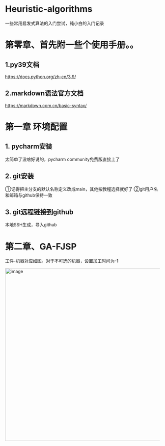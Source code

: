 # Heuristic-algorithms
一些常用启发式算法的入门尝试，纯小白的入门记录

# 第零章、首先附一些个使用手册。。
## 1.py39文档
https://docs.python.org/zh-cn/3.9/
## 2.markdown语法官方文档
https://markdown.com.cn/basic-syntax/

# 第一章 环境配置
## 1. pycharm安装
太简单了没啥好说的，pycharm community免费版直接上了
## 2. git安装
①记得把主分支的默认名称定义改成main，其他按教程选择就好了
②git用户名和邮箱与github保持一致
## 3. git远程链接到github
本地SSH生成，导入github




# 第二章、GA-FJSP

工件-机器对应如图。对于不可选的机器，设置加工时间为-1

<img width="563" alt="image" src="https://user-images.githubusercontent.com/72543040/230000604-4b49d3bf-e4ac-4c4b-b91f-583888995d5b.png">
